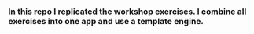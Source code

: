 ### In this repo I replicated the workshop exercises. I combine all exercises into one app and use a template engine.
